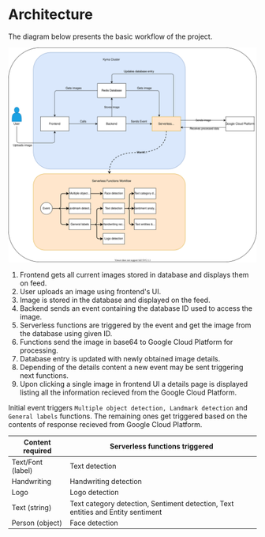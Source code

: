 # Architecture

The diagram below presents the basic workflow of the project.

![Diagram Kyma Showcase](./assets/diagram_showcase.svg)

1. Frontend gets all current images stored in database and displays them on feed.
2. User uploads an image using frontend's UI.
3. Image is stored in the database and displayed on the feed.
4. Backend sends an event containing the database ID used to access the image.
5. Serverless functions are triggered by the event and get the image from the database using given ID.
6. Functions send the image in base64 to Google Cloud Platform for processing.
7. Database entry is updated with newly obtained image details.
8. Depending of the details content a new event may be sent triggering next functions.
9. Upon clicking a single image in frontend UI a details page is displayed listing all the information recieved from the Google Cloud Platform.

Initial event triggers `Multiple object detection, Landmark detection` and `General labels` functions. The remaining ones get triggered based on the contents of response recieved from Google Cloud Platform.

| Content required | Serverless functions triggered |
|-----------|-------------|
| Text/Font (label) | Text detection |
| Handwriting | Handwriting detection |
| Logo | Logo detection|
| Text (string) | Text category detection, Sentiment detection, Text entities and Entity sentiment |
| Person (object) | Face detection |